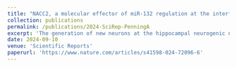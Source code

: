 ```yaml
---
title: "NACC2, a molecular effector of miR-132 regulation at the interface between adult neurogenesis and Alzheimer's disease"
collection: publications
permalink: /publications/2024-SciRep-PenningA
excerpt: 'The generation of new neurons at the hippocampal neurogenic niche, known as adult hippocampal neurogenesis (AHN), and its impairment, have been implicated in Alzheimer's disease (AD). MicroRNA-132 (miR-132), the most consistently downregulated microRNA (miRNA) in AD, was recently identified as a potent regulator of AHN, exerting multilayered proneurogenic effects in adult neural stem cells (NSCs) and their progeny. Supplementing miR-132 in AD mouse brain restores AHN and relevant memory deficits, yet the exact mechanisms involved are still unknown. Here, we identify NACC2 as a novel miR-132 target implicated in both AHN and AD. miR-132 deficiency in mouse hippocampus induces Nacc2 expression and inflammatory signaling in adult NSCs. We show that miR-132-dependent regulation of NACC2 is involved in the initial stages of human NSC differentiation towards astrocytes and neurons. Later, NACC2 function in astrocytic maturation becomes uncoupled from miR-132. We demonstrate that NACC2 is present in reactive astrocytes surrounding amyloid plaques in mouse and human AD hippocampus, and that there is an anticorrelation between miR-132 and NACC2 levels in AD and upon induction of inflammation. Unraveling the molecular mechanisms by which miR-132 regulates neurogenesis and cellular reactivity in AD, will provide valuable insights towards its possible application as a therapeutic target.'
date: 2024-09-10
venue: 'Scientific Reports'
paperurl: 'https://www.nature.com/articles/s41598-024-72096-6'
---
```

